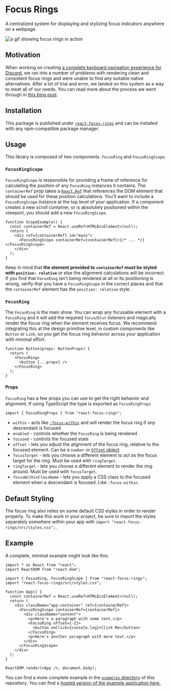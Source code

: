 # Focus Rings

A centralized system for displaying and stylizing focus indicators anywhere on a webpage.

![a gif showing focus rings in action](https://support.discord.com/hc/article_attachments/360101312273/keyboard_nav_example_gif.gif)

## Motivation

When working on creating
[a complete keyboard navigation experience for Discord](https://support.discord.com/hc/en-us/articles/1500000056121),
we ran into a number of problems with rendering clean and consistent focus rings and were unable to
find any suitable native alternatives. After a lot of trial and error, we landed on this system as a
way to meet all of our needs. You can read more about the process we went through in
[this blog post](https://blog.discord.com/how-discord-implemented-app-wide-keyboard-navigation-abf073fd71de).

## Installation

This package is published under
[`react-focus-rings`](https://www.npmjs.com/package/react-focus-rings) and can be installed with any
npm-compatible package manager.

## Usage

This library is composed of two components: `FocusRing` and `FocusRingScope`.

### `FocusRingScope`

`FocusRingScope` is responsible for providing a frame of reference for calculating the position of
any `FocusRing` instances it contains. The `containerRef` prop takes a
[`React.Ref`](https://reactjs.org/docs/refs-and-the-dom.html) that references the DOM element that
should be used for these position calculations. You'll want to include a `FocusRingScope` instance
at the top level of your application. If a component creates a new scroll container, or is
absolutely positioned within the viewport, you should add a new `FocusRingScope`.

```tsx
function ScopeExample() {
  const containerRef = React.useRef<HTMLDivElement>(null);
  return (
    <div ref={containerRef} id="main">
      <FocusRingScope containerRef={containerRef}>{/* ... */}</FocusRingScope>
    </div>
  );
}
```

Keep in mind that **the element provided to `containerRef` must be styled with
`position: relative`** or else the alignment calculations will be incorrect. If you find that
`FocusRing` isn't being rendered at all or its positioning is wrong, verify that you have a
`FocusRingScope` in the correct places and that the `containerRef` element has the
`position: relative` style.

### `FocusRing`

The `FocusRing` is the main show. You can wrap any focusable element with a `FocusRing` and it will
add the required `focus`/`blur` listeners and magically render the focus ring when the element
receives focus. We recommend integrating this at the design primitive level, in custom components
like `Button` or `Link`, so you get the focus ring behavior across your application with minimal
effort.

```tsx
function Button(props: ButtonProps) {
  return (
    <FocusRing>
      <button {...props} />
    </FocusRing>
  );
}
```

#### Props

`FocusRing` has a few props you can use to get the right behavior and alignment. If using TypeScript
the type is exported as `FocusRingProps`

```tsx
import { FocusRingProps } from "react-focus-rings";
```

- `within` - acts like
  [`:focus-within`](https://developer.mozilla.org/en-US/docs/Web/CSS/:focus-within) and will render
  the focus ring if _any_ descendant is focused
- `enabled` - controls whether the `FocusRing` is being rendered
- `focused` - controls the focused state
- `offset` - lets you adjust the alignment of the focus ring, relative to the focused element. Can
  be a `number` or
  [`Offset` object](https://github.com/discord/focus-rings/blob/4a629f22486e6c70e726182cfcdff1d60704f508/src/FocusRingTypes.tsx#L1-L6)
- `focusTarget` - lets you choose a different element to act as the focus target for the ring. Must
  be used with `ringTarget`.
- `ringTarget` - lets you choose a different element to render the ring around. Must be used with
  `focusTarget`.
- `focusWithinClassName` - lets you apply a CSS class to the focused element when a descendant is
  focused. Like `:focus-within`.

## Default Styling

The focus ring also relies on some default CSS styles in order to render properly. To make this work
in your project, be sure to import the styles separately somwhere within your app with
`import "react-focus-rings/src/styles.css";`.

## Example

A complete, minimal example might look like this:

```tsx
import * as React from "react";
import ReactDOM from "react-dom";

import { FocusRing, FocusRingScope } from "react-focus-rings";
import "react-focus-rings/src/styles.css";

function App() {
  const containerRef = React.useRef<HTMLDivElement>(null);
  return (
    <div className="app-container" ref={containerRef}>
      <FocusRingScope containerRef={containerRef}>
        <div className="content">
          <p>Here's a paragraph with some text.</p>
          <FocusRing offset={-2}>
            <button onClick={console.log}>Click Me</button>
          </FocusRing>
          <p>Here's another paragraph with more text.</p>
        </div>
      </FocusRingScope>
    </div>
  );
}

ReactDOM.render(<App />, document.body);
```

You can find a more complete example in the
[`examples` directory](https://github.com/discord/focus-rings/tree/main/examples) of this
repository. You can find a
[hosted version of the example application here.](https://codesandbox.io/s/happy-fermat-8xd7i?file=/src/index.tsx)

